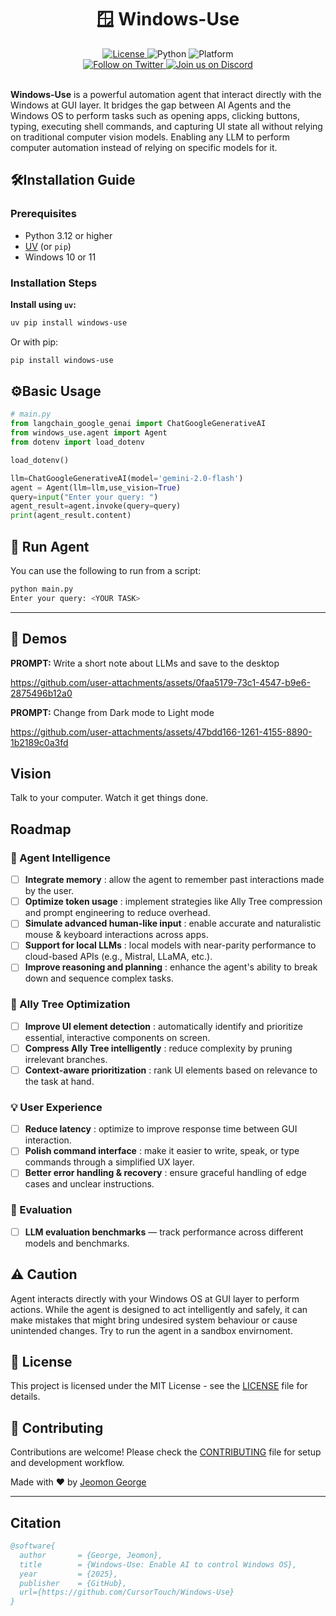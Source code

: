 <div align="center">

  <h1>🪟 Windows-Use</h1>

  <a href="https://github.com/CursorTouch/windows-use/blob/main/LICENSE">
    <img src="https://img.shields.io/badge/license-MIT-green" alt="License">
  </a>
  <img src="https://img.shields.io/badge/python-3.12%2B-blue" alt="Python">
  <img src="https://img.shields.io/badge/Platform-Windows%2010%20%7C%2011-blue" alt="Platform">
  <br>

  <a href="https://x.com/CursorTouch">
    <img src="https://img.shields.io/badge/follow-%40CursorTouch-1DA1F2?logo=twitter&style=flat" alt="Follow on Twitter">
  </a>
  <a href="https://discord.com/invite/Aue9Yj2VzS">
    <img src="https://img.shields.io/badge/Join%20on-Discord-5865F2?logo=discord&logoColor=white&style=flat" alt="Join us on Discord">
  </a>

</div>

<br>

**Windows-Use** is a powerful automation agent that interact directly with the Windows at GUI layer. It bridges the gap between AI Agents and the Windows OS to perform tasks such as opening apps, clicking buttons, typing, executing shell commands, and capturing UI state all without relying on traditional computer vision models. Enabling any LLM to perform computer automation instead of relying on specific models for it.

## 🛠️Installation Guide

### **Prerequisites**

- Python 3.12 or higher
- [UV](https://github.com/astral-sh/uv) (or `pip`)
- Windows 10 or 11

### **Installation Steps**

**Install using `uv`:**

```bash
uv pip install windows-use
````

Or with pip:

```bash
pip install windows-use
```

## ⚙️Basic Usage

```python
# main.py
from langchain_google_genai import ChatGoogleGenerativeAI
from windows_use.agent import Agent
from dotenv import load_dotenv

load_dotenv()

llm=ChatGoogleGenerativeAI(model='gemini-2.0-flash')
agent = Agent(llm=llm,use_vision=True)
query=input("Enter your query: ")
agent_result=agent.invoke(query=query)
print(agent_result.content)
```

## 🤖 Run Agent

You can use the following to run from a script:

```bash
python main.py
Enter your query: <YOUR TASK>
```

---

## 🎥 Demos

**PROMPT:** Write a short note about LLMs and save to the desktop

<https://github.com/user-attachments/assets/0faa5179-73c1-4547-b9e6-2875496b12a0>

**PROMPT:** Change from Dark mode to Light mode

<https://github.com/user-attachments/assets/47bdd166-1261-4155-8890-1b2189c0a3fd>

## Vision

Talk to your computer. Watch it get things done.

## Roadmap

### 🤖 Agent Intelligence

* [ ] **Integrate memory** : allow the agent to remember past interactions made by the user.
* [ ] **Optimize token usage** : implement strategies like Ally Tree compression and prompt engineering to reduce overhead.
* [ ] **Simulate advanced human-like input** : enable accurate and naturalistic mouse & keyboard interactions across apps.
* [ ] **Support for local LLMs** : local models with near-parity performance to cloud-based APIs (e.g., Mistral, LLaMA, etc.).
* [ ] **Improve reasoning and planning** : enhance the agent's ability to break down and sequence complex tasks.

### 🌳 Ally Tree Optimization

* [ ] **Improve UI element detection** : automatically identify and prioritize essential, interactive components on screen.
* [ ] **Compress Ally Tree intelligently** : reduce complexity by pruning irrelevant branches.
* [ ] **Context-aware prioritization** : rank UI elements based on relevance to the task at hand.

### 💡 User Experience

* [ ] **Reduce latency** : optimize to improve response time between GUI interaction.
* [ ] **Polish command interface** : make it easier to write, speak, or type commands through a simplified UX layer.
* [ ] **Better error handling & recovery** : ensure graceful handling of edge cases and unclear instructions.

### 🧪 Evaluation

* [ ] **LLM evaluation benchmarks** — track performance across different models and benchmarks.

## ⚠️ Caution

Agent interacts directly with your Windows OS at GUI layer to perform actions. While the agent is designed to act intelligently and safely, it can make mistakes that might bring undesired system behaviour or cause unintended changes. Try to run the agent in a sandbox envirnoment.

## 🪪 License

This project is licensed under the MIT License - see the [LICENSE](LICENSE) file for details.

## 🤝 Contributing

Contributions are welcome! Please check the [CONTRIBUTING](CONTRIBUTING) file for setup and development workflow.

Made with ❤️ by [Jeomon George](https://github.com/Jeomon)

---

## Citation

```bibtex
@software{
  author       = {George, Jeomon},
  title        = {Windows-Use: Enable AI to control Windows OS},
  year         = {2025},
  publisher    = {GitHub},
  url={https://github.com/CursorTouch/Windows-Use}
}
```
